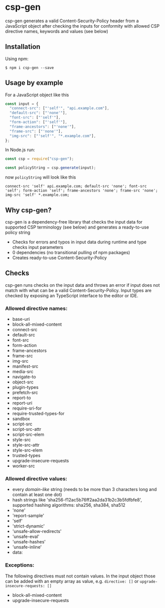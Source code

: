 # csp-gen

csp-gen generates a valid Content-Security-Policy header from a JavaScript object after checking the inputs for conformity with allowed CSP directive names, keywords and values (see below)

## Installation

Using npm:

```shell
$ npm i csp-gen --save
```

## Usage by example

For a JavaScript object like this

```js
const input = {
  "connect-src": ["'self'", "api.example.com"],
  "default-src": ["'none'"],
  "font-src": ["'self'"],
  "form-action": ["'self'"],
  "frame-ancestors": ["'none'"],
  "frame-src": ["'none'"],
  "img-src": ["'self'", "*.example.com"],
};
```

In Node.js run:

```js
const csp = require("csp-gen");

const policyString = csp.generate(input);
```

now `policyString` will look like this

```text
connect-src 'self' api.example.com; default-src 'none'; font-src 'self'; form-action 'self'; frame-ancestors 'none'; frame-src 'none'; img-src 'self' *.example.com;
```

## Why csp-gen?

csp-gen is a dependency-free library that checks the input data for supported CSP terminology (see below) and generates a ready-to-use policy string

- Checks for errors and typos in input data during runtime and type checks input parameters
- 0 dependencies (no transitional pulling of npm packages)
- Creates ready-to-use Content-Security-Policy

## Checks

csp-gen runs checks on the input data and throws an error if input does not match with what can be a valid Content-Security-Policy. Input types are checked by exposing an TypeScript interface to the editor or IDE.

### Allowed directive names:

- base-uri
- block-all-mixed-content
- connect-src
- default-src
- font-src
- form-action
- frame-ancestors
- frame-src
- img-src
- manifest-src
- media-src
- navigate-to
- object-src
- plugin-types
- prefetch-src
- report-to
- report-uri
- require-sri-for
- require-trusted-types-for
- sandbox
- script-src
- script-src-attr
- script-src-elem
- style-src
- style-src-attr
- style-src-elem
- trusted-types
- upgrade-insecure-requests
- worker-src

### Allowed directive values:

- every _domain-like_ string (needs to be more than 3 characters long and contain at least one dot)
- hash strings like 'sha256-f12ac5b76ff2aa2da31b2c3b5fdfbfe8', supported hashing algorithms: sha256, sha384, sha512
- 'none'
- 'report-sample'
- 'self'
- 'strict-dynamic'
- 'unsafe-allow-redirects'
- 'unsafe-eval'
- 'unsafe-hashes'
- 'unsafe-inline'
- data:

### Exceptions:

The following directives must not contain values. In the input object those can be added with an empty array as value, e.g. `directive: []` or `upgrade-insecure-requests: []`

- block-all-mixed-content
- upgrade-insecure-requests
